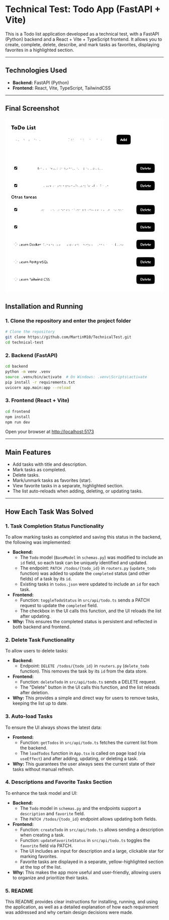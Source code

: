 # Technical Test: Todo App (FastAPI + Vite)

This is a Todo list application developed as a technical test, with a FastAPI (Python) backend and a React + Vite + TypeScript frontend. It allows you to create, complete, delete, describe, and mark tasks as favorites, displaying favorites in a highlighted section.

---

## Technologies Used
- **Backend:** FastAPI (Python)
- **Frontend:** React, Vite, TypeScript, TailwindCSS

---
## Final Screenshot

![ToDo List UI](frontend/public/ToDo-List.svg)

## Installation and Running

### 1. Clone the repository and enter the project folder

```bash
# Clone the repository
git clone https://github.com/MartinM10/TechnicalTest.git
cd technical-test
```

### 2. Backend (FastAPI)

```bash
cd backend
python -m venv .venv
source .venv/bin/activate  # On Windows: .venv\Scripts\activate
pip install -r requirements.txt
uvicorn app.main:app --reload
```

### 3. Frontend (React + Vite)

```bash
cd frontend
npm install
npm run dev
```

Open your browser at [http://localhost:5173](http://localhost:5173)

---

## Main Features
- Add tasks with title and description.
- Mark tasks as completed.
- Delete tasks.
- Mark/unmark tasks as favorites (star).
- View favorite tasks in a separate, highlighted section.
- The list auto-reloads when adding, deleting, or updating tasks.

---

## How Each Task Was Solved

### 1. Task Completion Status Functionality
To allow marking tasks as completed and saving this status in the backend, the following was implemented:
- **Backend:**
  - The `Todo` model (`BaseModel` in `schemas.py`) was modified to include an `id` field, so each task can be uniquely identified and updated.
  - The endpoint: `PATCH /todos/{todo_id}` in `routers.py` (`update_todo` function) was added to update the `completed` status (and other fields) of a task by its `id`.
  - Existing tasks in `todos.json` were updated to include an `id` for each task.
- **Frontend:**
  - Function: `toggleTodoStatus` in `src/api/todo.ts` sends a PATCH request to update the `completed` field.
  - The checkbox in the UI calls this function, and the UI reloads the list after updating.
- **Why:** This ensures the completed status is persistent and reflected in both backend and frontend.

### 2. Delete Task Functionality
To allow users to delete tasks:
- **Backend:**
  - Endpoint: `DELETE /todos/{todo_id}` in `routers.py` (`delete_todo` function). This removes the task by its `id` from the data store.
- **Frontend:**
  - Function: `deleteTodo` in `src/api/todo.ts` sends a DELETE request.
  - The "Delete" button in the UI calls this function, and the list reloads after deletion.
- **Why:** This provides a simple and direct way for users to remove tasks, keeping the list up to date.

### 3. Auto-load Tasks
To ensure the UI always shows the latest data:
- **Frontend:**
  - Function: `getTodos` in `src/api/todo.ts` fetches the current list from the backend.
  - The `loadTodos` function in `App.tsx` is called on page load (via `useEffect`) and after adding, updating, or deleting a task.
- **Why:** This guarantees the user always sees the current state of their tasks without manual refresh.

### 4. Descriptions and Favorite Tasks Section
To enhance the task model and UI:
- **Backend:**
  - The `Todo` model in `schemas.py` and the endpoints support a `description` and `favorite` field.
  - The `PATCH /todos/{todo_id}` endpoint allows updating both fields.
- **Frontend:**
  - Function: `createTodo` in `src/api/todo.ts` allows sending a description when creating a task.
  - Function: `updateFavoriteStatus` in `src/api/todo.ts` toggles the `favorite` field via PATCH.
  - The UI includes an input for description and a large, clickable star for marking favorites.
  - Favorite tasks are displayed in a separate, yellow-highlighted section at the top of the list.
- **Why:** This makes the app more useful and user-friendly, allowing users to organize and prioritize their tasks.

### 5. README
This README provides clear instructions for installing, running, and using the application, as well as a detailed explanation of how each requirement was addressed and why certain design decisions were made.
